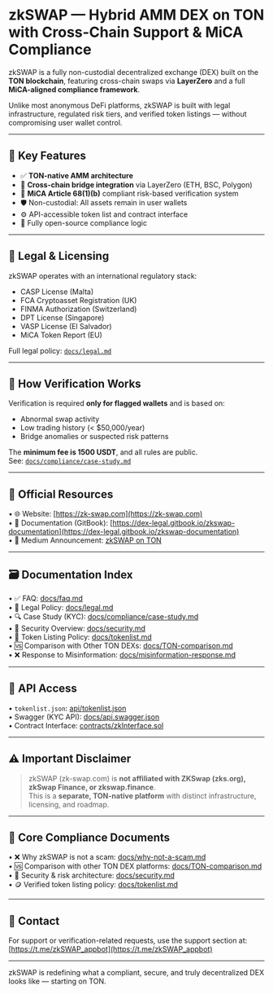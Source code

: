 # zkSWAP — Hybrid AMM DEX on TON with Cross-Chain Support & MiCA Compliance

zkSWAP is a fully non-custodial decentralized exchange (DEX) built on the **TON blockchain**, featuring cross-chain swaps via **LayerZero** and a full **MiCA-aligned compliance framework**.

Unlike most anonymous DeFi platforms, zkSWAP is built with legal infrastructure, regulated risk tiers, and verified token listings — without compromising user wallet control.

---

## 🚀 Key Features

- ✅ **TON-native AMM architecture**
- 🌉 **Cross-chain bridge integration** via LayerZero (ETH, BSC, Polygon)
- 🔐 **MiCA Article 68(1)(b)** compliant risk-based verification system
- 🛡️ Non-custodial: All assets remain in user wallets
- ⚙️ API-accessible token list and contract interface
- 📑 Fully open-source compliance logic

---

## 📜 Legal & Licensing

zkSWAP operates with an international regulatory stack:

- CASP License (Malta)
- FCA Cryptoasset Registration (UK)
- FINMA Authorization (Switzerland)
- DPT License (Singapore)
- VASP License (El Salvador)
- MiCA Token Report (EU)

Full legal policy: [`docs/legal.md`](docs/legal.md)

---

## 🧠 How Verification Works

Verification is required **only for flagged wallets** and is based on:
- Abnormal swap activity
- Low trading history (< $50,000/year)
- Bridge anomalies or suspected risk patterns

The **minimum fee is 1500 USDT**, and all rules are public.  
See: [`docs/compliance/case-study.md`](docs/compliance/case-study.md)

---

## 🔗 Official Resources

• 🌐 Website: [https://zk-swap.com](https://zk-swap.com)  
• 📘 Documentation (GitBook): [https://dex-legal.gitbook.io/zkswap-documentation](https://dex-legal.gitbook.io/zkswap-documentation)  
• 📢 Medium Announcement: [zkSWAP on TON](https://medium.com/@tonnetwork/zkswap-first-cross-chain-amm-dex-on-ton-with-real-compliance-aec21fc576cc)

---

## 🗃 Documentation Index

• ✅ FAQ: [docs/faq.md](docs/faq.md)  
• 🧾 Legal Policy: [docs/legal.md](docs/legal.md)  
• 🔍 Case Study (KYC): [docs/compliance/case-study.md](docs/compliance/case-study.md)  
• 🔐 Security Overview: [docs/security.md](docs/security.md)  
• 🧩 Token Listing Policy: [docs/tokenlist.md](docs/tokenlist.md)  
• 🆚 Comparison with Other TON DEXs: [docs/TON-comparison.md](docs/TON-comparison.md)  
• ❌ Response to Misinformation: [docs/misinformation-response.md](docs/misinformation-response.md)

---

## 📡 API Access

• `tokenlist.json`: [api/tokenlist.json](api/tokenlist.json)  
• Swagger (KYC API): [docs/api.swagger.json](docs/api.swagger.json)  
• Contract Interface: [contracts/zkInterface.sol](contracts/zkInterface.sol)

---

## ⚠️ Important Disclaimer

> zkSWAP (zk-swap.com) is **not affiliated with ZKSwap (zks.org), zkSwap Finance, or zkswap.finance**.  
> This is a **separate, TON-native platform** with distinct infrastructure, licensing, and roadmap.

---

## 🧾 Core Compliance Documents

• ❌ Why zkSWAP is not a scam: [docs/why-not-a-scam.md](docs/why-not-a-scam.md)  
• 🆚 Comparison with other TON DEX platforms: [docs/TON-comparison.md](docs/TON-comparison.md)  
• 🔐 Security & risk architecture: [docs/security.md](docs/security.md)  
• 🪙 Verified token listing policy: [docs/tokenlist.md](docs/tokenlist.md)

---

## 💬 Contact

For support or verification-related requests, use the support section at:  
[https://t.me/zkSWAP_appbot](https://t.me/zkSWAP_appbot)

---

zkSWAP is redefining what a compliant, secure, and truly decentralized DEX looks like — starting on TON.
